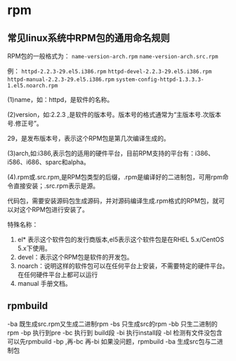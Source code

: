# rpm

## 常见linux系统中RPM包的通用命名规则
 

RPM包的一般格式为：
`name-version-arch.rpm`
`name-version-arch.src.rpm`

例：
`httpd-2.2.3-29.el5.i386.rpm`
`httpd-devel-2.2.3-29.el5.i386.rpm`
`httpd-manual-2.2.3-29.el5.i386.rpm`
`system-config-httpd-1.3.3.3-1.el5.noarch.rpm`

 

(1)name，如：httpd，是软件的名称。

(2)version，如:2.2.3 ,是软件的版本号。版本号的格式通常为“主版本号.次版本号.修正号”。

29，是发布版本号，表示这个RPM包是第几次编译生成的。

(3)arch,如:i386,表示包的适用的硬件平台，目前RPM支持的平台有：i386、i586、i686、sparc和alpha。

(4).rpm或.src.rpm,是RPM包类型的后缀，.rpm是编译好的二进制包，可用rpm命令直接安装；.src.rpm表示是源。

代码包，需要安装源码包生成源码，并对源码编译生成.rpm格式的RPM包，就可以对这个RPM包进行安装了。

特殊名称：
1. el*  表示这个软件包的发行商版本,el5表示这个软件包是在RHEL 5.x/CentOS 5.x下使用。
2. devel：表示这个RPM包是软件的开发包。
3. noarch：说明这样的软件包可以在任何平台上安装，不需要特定的硬件平台。在任何硬件平台上都可以运行
4. manual 手册文档。


## rpmbuild 
-ba 既生成src.rpm又生成二进制rpm
-bs 只生成src的rpm
-bb 只生二进制的rpm
-bp 执行到pre
-bc 执行到 build段
-bi 执行install段
-bl 检测有文件没包含 
可以先rpmbuild -bp ,再-bc 再-bi 如果没问题，rpmbuild -ba 生成src包与二进制包